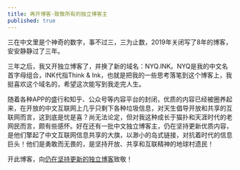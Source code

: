 ```yaml
---
title: 再开博客-致敬所有的独立博客主
published: true
---
```


三在中文里是个神奇的数字，事不过三，三为止数，2019年关闭写了8年的博客，安安静静过了三年。

三年之后，我又开独立博客了，并换了新的域名：NYQ.INK。NYQ是我的中文名首字母组合，INK代指Think & Ink，也就是把我的一些思考落笔到这个博客上，我挺喜欢这个域名的，希望这次能写到我走完人生。

随着各种APP的盛行和知乎、公众号等内容平台的封闭，优质的内容已经被圈养起来，在开放的中文互联网上几乎只剩下各种垃圾信息，对天生倡导开放和共享的互联网而言，这到底是忧是喜？尚无法论定，但对我这种成长于猫扑和天涯时代的老网民而言，颇有些感怀。好在还有一批中文独立博客主，仍在坚持更新优质内容，是他们擎起了中文互联网信息共享的大旗，以渺小的岛式链接，对抗着时代的信息巨头！他们是勇敢而无畏的，是坚持开放、共享和互联精神的地球村遗民！

开此博客，向[仍在坚持更新的独立博客](https://github.com/timqian/chinese-independent-blogs)致敬！